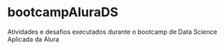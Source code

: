 # bootcampAluraDS
Atividades e desafios executados durante o bootcamp de Data Science Aplicada da Alura
